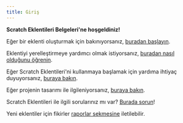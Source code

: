 ```yaml
---
title: Giriş
---
```

**Scratch Eklentileri Belgeleri'ne hoşgeldiniz!**

Eğer bir eklenti oluşturmak için bakınıyorsanız, [buradan başlayın](develop/getting-started/creating-an-addon).

Eklentiyi yerelleştirmeye yardımcı olmak istiyorsanız, [buradan nasıl olduğunu öğrenin](localization/joining-the-localization-team).

Eğer Scratch Eklentileri'ni kullanmaya başlamak için yardıma ihtiyaç duyuyorsanız, [buraya bakın](getting-started/quick-start).

Eğer projenin tasarımı ile ilgileniyorsanız, [buraya bakın](reference/design).

Scratch Eklentileri ile ilgili sorularınız mı var? [Burada sorun](https://github.com/ScratchAddons/ScratchAddons/discussions)!

Yeni eklentiler için fikirler [raporlar sekmesine](https://github.com/ScratchAddons/ScratchAddons/issues) iletilebilir.